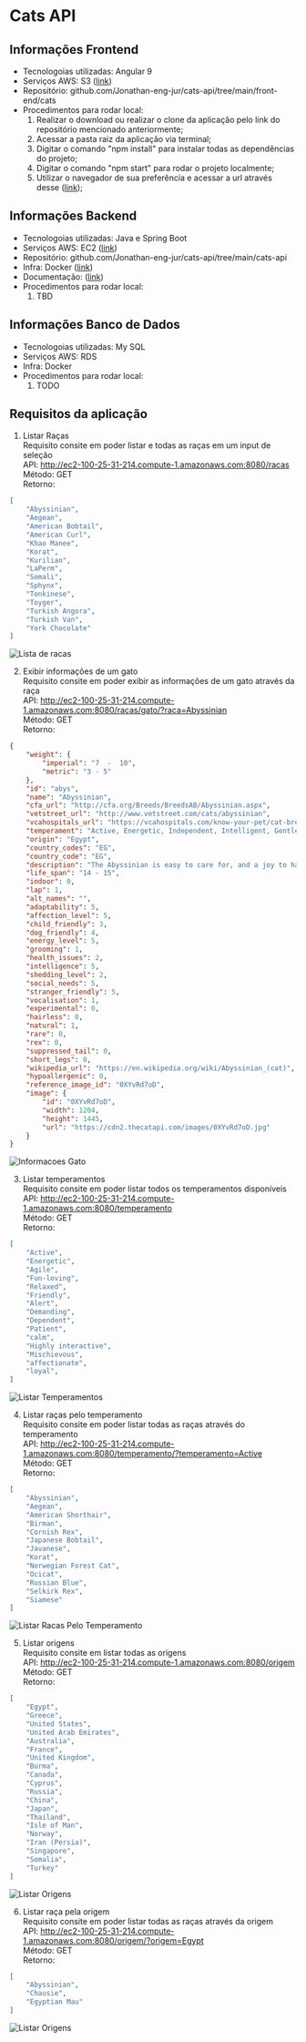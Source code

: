 # Cats API

## Informações Frontend
- Tecnologoias utilizadas: Angular 9
- Serviços AWS: S3 ([link](http://app-cats.s3-website-sa-east-1.amazonaws.com/inicio))
- Repositório: github.com/Jonathan-eng-jur/cats-api/tree/main/front-end/cats
- Procedimentos para rodar local:
  1. Realizar o download ou realizar o clone da aplicação pelo link do repositório mencionado anteriormente;
  2. Acessar a pasta raiz da aplicação via terminal;
  3. Digitar o comando "npm install" para instalar todas as dependências do projeto;
  4. Digitar o comando "npm start" para rodar o projeto localmente;
  5. Utilizar o navegador de sua preferência e acessar a url através desse ([link](http://localhost:4200));
  
## Informações Backend
- Tecnologoias utilizadas: Java e Spring Boot
- Serviços AWS: EC2 ([link](http://ec2-100-25-31-214.compute-1.amazonaws.com:8080))
- Repositório: github.com/Jonathan-eng-jur/cats-api/tree/main/cats-api
- Infra: Docker ([link](https://hub.docker.com/r/advogatoblackshark17/cadastro))
- Documentação: ([link](https://app.swaggerhub.com/apis-docs/Jonathan-eng-jur/cats-api/1.0.0))
- Procedimentos para rodar local:
  1. TBD

## Informações Banco de Dados
- Tecnologoias utilizadas: My SQL
- Serviços AWS: RDS
- Infra: Docker
- Procedimentos para rodar local:
  1. TODO
 
 
## Requisitos da aplicação
1. Listar Raças
<br />Requisito consite em poder listar e todas as raças em um input de seleção
<br />API: http://ec2-100-25-31-214.compute-1.amazonaws.com:8080/racas
<br />Método: GET
<br />Retorno: 
``` json
[
    "Abyssinian",
    "Aegean",
    "American Bobtail",
    "American Curl",
    "Khao Manee",
    "Korat",
    "Kurilian",
    "LaPerm",    
    "Somali",
    "Sphynx",
    "Tonkinese",
    "Toyger",
    "Turkish Angora",
    "Turkish Van",
    "York Chocolate"
]
```
![Lista de racas](https://imagens-cats.s3-sa-east-1.amazonaws.com/1-lista-raca.png)

2. Exibir informações de um gato
<br />Requisito consite em poder exibir as informações de um gato através da raça
<br />API: http://ec2-100-25-31-214.compute-1.amazonaws.com:8080/racas/gato/?raca=Abyssinian
<br />Método: GET
<br />Retorno: 
``` json
{
    "weight": {
        "imperial": "7  -  10",
        "metric": "3 - 5"
    },
    "id": "abys",
    "name": "Abyssinian",
    "cfa_url": "http://cfa.org/Breeds/BreedsAB/Abyssinian.aspx",
    "vetstreet_url": "http://www.vetstreet.com/cats/abyssinian",
    "vcahospitals_url": "https://vcahospitals.com/know-your-pet/cat-breeds/abyssinian",
    "temperament": "Active, Energetic, Independent, Intelligent, Gentle",
    "origin": "Egypt",
    "country_codes": "EG",
    "country_code": "EG",
    "description": "The Abyssinian is easy to care for, and a joy to have in your home. They’re affectionate cats and love both people and other animals.",
    "life_span": "14 - 15",
    "indoor": 0,
    "lap": 1,
    "alt_names": "",
    "adaptability": 5,
    "affection_level": 5,
    "child_friendly": 3,
    "dog_friendly": 4,
    "energy_level": 5,
    "grooming": 1,
    "health_issues": 2,
    "intelligence": 5,
    "shedding_level": 2,
    "social_needs": 5,
    "stranger_friendly": 5,
    "vocalisation": 1,
    "experimental": 0,
    "hairless": 0,
    "natural": 1,
    "rare": 0,
    "rex": 0,
    "suppressed_tail": 0,
    "short_legs": 0,
    "wikipedia_url": "https://en.wikipedia.org/wiki/Abyssinian_(cat)",
    "hypoallergenic": 0,
    "reference_image_id": "0XYvRd7oD",
    "image": {
        "id": "0XYvRd7oD",
        "width": 1204,
        "height": 1445,
        "url": "https://cdn2.thecatapi.com/images/0XYvRd7oD.jpg"
    }
}
```
![Informacoes Gato](https://imagens-cats.s3-sa-east-1.amazonaws.com/2-gato-by-raca.png)

3. Listar temperamentos
<br />Requisito consite em poder listar todos os temperamentos disponíveis
<br />API: http://ec2-100-25-31-214.compute-1.amazonaws.com:8080/temperamento
<br />Método: GET
<br />Retorno: 
``` json
[
    "Active",
    "Energetic",
    "Agile",
    "Fun-loving",
    "Relaxed",
    "Friendly",
    "Alert",
    "Demanding",
    "Dependent",
    "Patient",
    "calm",
    "Highly interactive",
    "Mischievous",
    "affectionate",
    "loyal",    
]
```
![Listar Temperamentos](https://imagens-cats.s3-sa-east-1.amazonaws.com/3-lista-temperamentos.png)

4. Listar raças pelo temperamento
<br />Requisito consite em poder listar todas as raças através do temperamento
<br />API: http://ec2-100-25-31-214.compute-1.amazonaws.com:8080/temperamento/?temperamento=Active
<br />Método: GET
<br />Retorno: 
``` json
[
    "Abyssinian",
    "Aegean",
    "American Shorthair",
    "Birman",
    "Cornish Rex",
    "Japanese Bobtail",
    "Javanese",
    "Korat",
    "Norwegian Forest Cat",
    "Ocicat",
    "Russian Blue",
    "Selkirk Rex",
    "Siamese"
]
```
![Listar Racas Pelo Temperamento](https://imagens-cats.s3-sa-east-1.amazonaws.com/4-racas-by-temperamento.png)

5. Listar origens
<br />Requisito consite em listar todas as origens
<br />API: http://ec2-100-25-31-214.compute-1.amazonaws.com:8080/origem
<br />Método: GET
<br />Retorno: 
``` json
[
    "Egypt",
    "Greece",
    "United States",
    "United Arab Emirates",
    "Australia",
    "France",
    "United Kingdom",
    "Burma",
    "Canada",
    "Cyprus",
    "Russia",
    "China",
    "Japan",
    "Thailand",
    "Isle of Man",
    "Norway",
    "Iran (Persia)",
    "Singapore",
    "Somalia",
    "Turkey"
]
```
![Listar Origens](https://imagens-cats.s3-sa-east-1.amazonaws.com/5-lista-origens.png)

6. Listar raça pela origem
<br />Requisito consite em poder listar todas as raças através da origem
<br />API: http://ec2-100-25-31-214.compute-1.amazonaws.com:8080/origem/?origem=Egypt
<br />Método: GET
<br />Retorno: 
``` json
[
    "Abyssinian",
    "Chausie",
    "Egyptian Mau"
]
```
![Listar Origens](https://imagens-cats.s3-sa-east-1.amazonaws.com/6-racas-by-origem.png)

